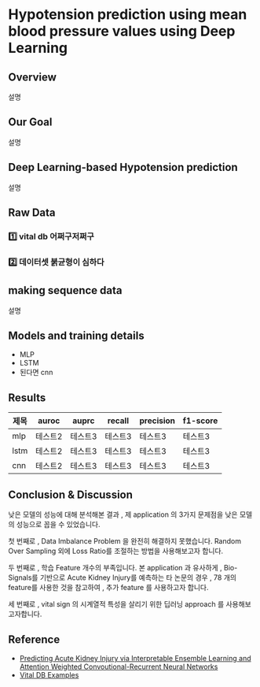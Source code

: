 # Hypotension prediction using mean blood pressure values using Deep Learning

## Overview
설명

## Our Goal
설명

## Deep Learning-based  Hypotension prediction
설명



## Raw Data
### 1️⃣ vital db 어쩌구저쩌구
### 2️⃣ 데이터셋 붉균형이 심하다

## making sequence data

설명


## Models and training details

- MLP
- LSTM
- 된다면 cnn

## Results

|제목|auroc|auprc|recall|precision|f1-score|
|------|---|---|---|---|---|
|mlp|테스트2|테스트3|테스트3|테스트3|테스트3|
|lstm|테스트2|테스트3|테스트3|테스트3|테스트3|
|cnn|테스트2|테스트3|테스트3|테스트3|테스트3|
  
## Conclusion & Discussion

낮은 모델의 성능에 대해 분석해본 결과 , 제 application 의 3가지 문제점을 낮은 모델의 성능으로 꼽을 수 있었습니다.

첫 번째로 , Data Imbalance Problem 을 완전히 해결하지 못했습니다. Random Over Sampling 외에 Loss Ratio를 조절하는 방법을 사용해보고자 합니다.

두 번째로 , 학습 Feature 개수의 부족입니다. 본 application 과 유사하게 ,  Bio-Signals를 기반으로 Acute Kidney Injury를 예측하는 타 논문의 경우 , 78 개의 feature를 사용한 것을 참고하여 , 추가 feature 를 사용하고자 합니다.

세 번째로 , vital sign 의 시계열적 특성을 살리기 위한 딥러닝 approach 를 사용해보고자합니다.

## Reference 
- [Predicting Acute Kidney Injury via Interpretable
Ensemble Learning and Attention Weighted
Convoutional-Recurrent Neural Networks]( https://engineering.jhu.edu/nsa/wp-content/uploads/2021/02/YPeng_CISS_2021_preprint.pdf )
- [Vital DB Examples ]( https://github.com/vitaldb/examples/blob/master/comments_in_Korean/mbp_aki.ipynb )


